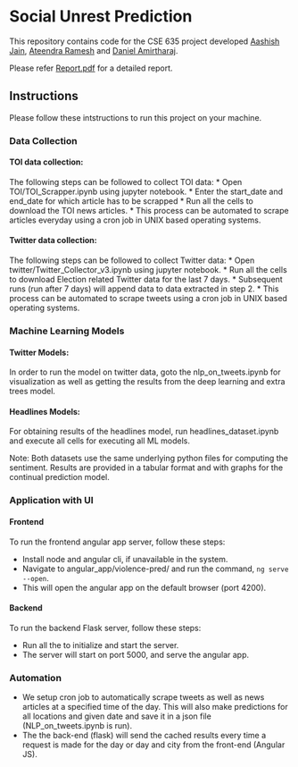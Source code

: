 # Social Unrest Prediction
<p align="center">
<!-- <img src="assets/ada.png" width="300"> -->
</p>

This repository contains code for the CSE 635 project developed [Aashish Jain](https://github.com/aashish-jain), [Ateendra Ramesh](https://github.com/ateexd) and [Daniel Amirtharaj](https://github.com/dani-amirtharaj).


Please refer [Report.pdf](https://github.com/dani-amirtharaj/Social-unrest-prediction/blob/master/Report.pdf) for a detailed report.

## Instructions

Please follow these intstructions to run this project on your machine.

### Data Collection

#### TOI data collection:
 The following steps can be followed to collect TOI data:
	* Open TOI/TOI_Scrapper.ipynb using jupyter notebook.
	* Enter the start_date and end_date for which article has to be scrapped
	* Run all the cells to download the TOI news articles.
	* This process can be automated to scrape articles everyday using a cron job in UNIX based operating systems.


#### Twitter data collection: 
The following steps can be followed to collect Twitter data:
	* Open twitter/Twitter_Collector_v3.ipynb using jupyter notebook.
	* Run all the cells to download Election related Twitter data for the last 7 days.
	* Subsequent runs (run after 7 days) will append data to data extracted in step 2.
	* This process can be automated to scrape tweets using a cron job in UNIX based operating systems.


### Machine Learning Models

#### Twitter Models: 
In order to run the model on twitter data, goto the nlp_on_tweets.ipynb for visualization as well as getting the results from the deep learning and extra trees model.
#### Headlines Models:
For obtaining results of the headlines model, run headlines_dataset.ipynb and execute all cells for executing all ML models.

Note: Both datasets use the same underlying python files for computing the sentiment. Results are provided in a tabular format and with graphs for the continual prediction model.


### Application with UI

#### Frontend
To run the frontend angular app server, follow these steps:
   * Install node and angular cli, if unavailable in the system.
   * Navigate to angular_app/violence-pred/ and run the command, `ng serve --open`.
   * This will open the angular app on the default browser (port 4200).
   
#### Backend
To run the backend Flask server, follow these steps:
   * Run all the to initialize and start the server.
   * The server will start on port 5000, and serve the angular app.
   
### Automation

* We setup cron job to automatically scrape tweets as well as news articles at a specified time of the day. This will also make predictions for all locations and given date and save it in a json file (NLP_on_tweets.ipynb is run). 
* The the back-end (flask) will send the cached results every time a request is made for the day or day and city from the front-end (Angular JS).
